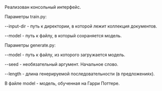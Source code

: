  Реализован консольный интерфейс.
 
 Параметры train.py:

--input-dir - путь к директории, в которой лежит коллекция документов.

--model - путь к файлу, в который сохраняется модель.


Параметры generate.py:

--model - путь к файлу, из которого загружается модель.

--seed - необязательный аргумент. Начальное слово.

--length - длина генерируемой последовательности (в предложениях).

В файле model - модель, обученная на Гарри Поттере.
